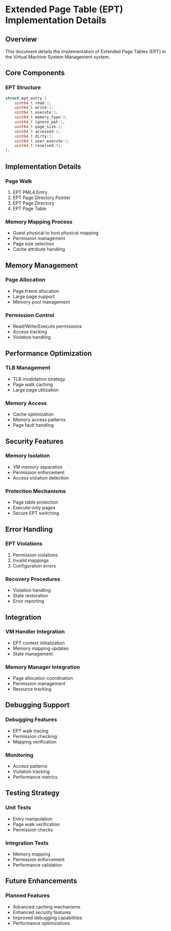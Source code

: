 # Extended Page Table (EPT) Implementation Details

## Overview

This document details the implementation of Extended Page Tables (EPT) in the Virtual Machine System Management system.

## Core Components

### EPT Structure

```c
struct ept_entry {
    uint64_t read:1;
    uint64_t write:1;
    uint64_t execute:1;
    uint64_t memory_type:3;
    uint64_t ignore_pat:1;
    uint64_t page_size:1;
    uint64_t accessed:1;
    uint64_t dirty:1;
    uint64_t user_execute:1;
    uint64_t reserved:51;
};
```

## Implementation Details

### Page Walk
1. EPT PML4 Entry
2. EPT Page Directory Pointer
3. EPT Page Directory
4. EPT Page Table

### Memory Mapping Process
- Guest physical to host physical mapping
- Permission management
- Page size selection
- Cache attribute handling

## Memory Management

### Page Allocation
- Page frame allocation
- Large page support
- Memory pool management

### Permission Control
- Read/Write/Execute permissions
- Access tracking
- Violation handling

## Performance Optimization

### TLB Management
- TLB invalidation strategy
- Page walk caching
- Large page utilization

### Memory Access
- Cache optimization
- Memory access patterns
- Page fault handling

## Security Features

### Memory Isolation
- VM memory separation
- Permission enforcement
- Access violation detection

### Protection Mechanisms
- Page table protection
- Execute-only pages
- Secure EPT switching

## Error Handling

### EPT Violations
1. Permission violations
2. Invalid mappings
3. Configuration errors

### Recovery Procedures
- Violation handling
- State restoration
- Error reporting

## Integration

### VM Handler Integration
- EPT context initialization
- Memory mapping updates
- State management

### Memory Manager Integration
- Page allocation coordination
- Permission management
- Resource tracking

## Debugging Support

### Debugging Features
- EPT walk tracing
- Permission checking
- Mapping verification

### Monitoring
- Access patterns
- Violation tracking
- Performance metrics

## Testing Strategy

### Unit Tests
- Entry manipulation
- Page walk verification
- Permission checks

### Integration Tests
- Memory mapping
- Permission enforcement
- Performance validation

## Future Enhancements

### Planned Features
- Advanced caching mechanisms
- Enhanced security features
- Improved debugging capabilities
- Performance optimizations